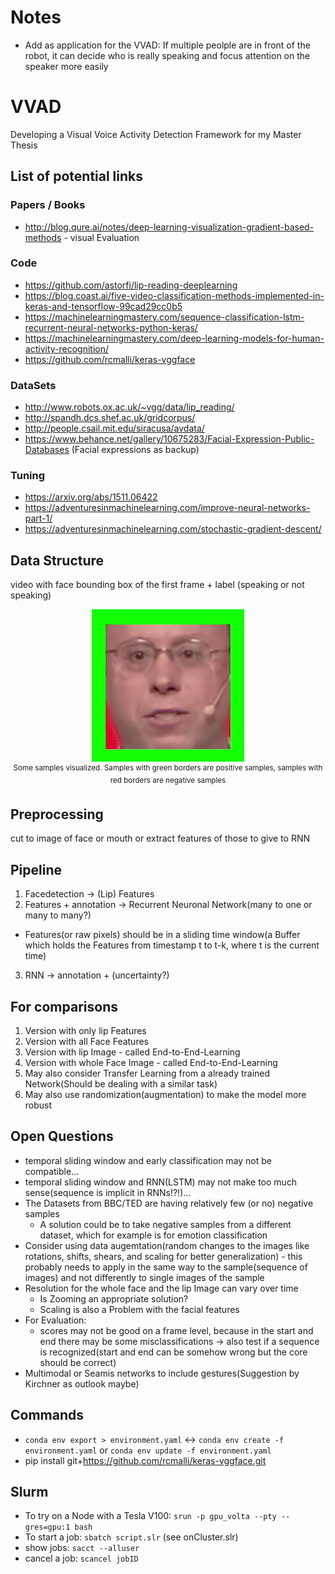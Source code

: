 # Notes
* Add as application for the VVAD: If multiple peolple are in front of the robot, it can decide who is really speaking and focus attention on the speaker more easily

# VVAD

Developing a Visual Voice Activity Detection Framework for my Master Thesis

## List of potential links
### Papers / Books
* http://blog.qure.ai/notes/deep-learning-visualization-gradient-based-methods  - visual Evaluation

### Code
+ https://github.com/astorfi/lip-reading-deeplearning
+ https://blog.coast.ai/five-video-classification-methods-implemented-in-keras-and-tensorflow-99cad29cc0b5
+ https://machinelearningmastery.com/sequence-classification-lstm-recurrent-neural-networks-python-keras/
+ https://machinelearningmastery.com/deep-learning-models-for-human-activity-recognition/
+ https://github.com/rcmalli/keras-vggface

### DataSets
+ http://www.robots.ox.ac.uk/~vgg/data/lip_reading/
+ http://spandh.dcs.shef.ac.uk/gridcorpus/
+ http://people.csail.mit.edu/siracusa/avdata/
+ https://www.behance.net/gallery/10675283/Facial-Expression-Public-Databases (Facial expressions as backup)

### Tuning
+ https://arxiv.org/abs/1511.06422
+ https://adventuresinmachinelearning.com/improve-neural-networks-part-1/
+ https://adventuresinmachinelearning.com/stochastic-gradient-descent/

## Data Structure
video with face bounding box of the first frame + label (speaking or not speaking)

<p align="center">
    <img src="sampleVisualization.gif">
    <br>
    <sup>Some samples visualized. Samples with green borders are positive samples, samples with red borders are negative samples</sup>
</p>

## Preprocessing
cut to image of face or mouth or extract features of those to give to RNN

## Pipeline
1. Facedetection -> (Lip) Features
2. Features + annotation -> Recurrent Neuronal Network(many to one or many to many?)
  * Features(or raw pixels) should be in a sliding time window(a Buffer which holds the Features from timestamp t to t-k, where t is the current time)
3. RNN -> annotation + (uncertainty?)

## For comparisons
1. Version with only lip Features
2. Version with all Face Features
3. Version with lip Image         - called End-to-End-Learning
4. Version with whole Face Image  - called End-to-End-Learning
5. May also consider Transfer Learning from a already trained Network(Should be dealing with a similar task)
6. May also use randomization(augmentation) to make the model more robust


## Open Questions
+ temporal sliding window and early classification may not be compatible...
+ temporal sliding window and RNN(LSTM) may not make too much sense(sequence is implicit in RNNs!?!)...
+ The Datasets from BBC/TED are having relatively few (or no) negative samples
  * A solution could be to take negative samples from a different dataset, which for example is for emotion classification
+ Consider using data augemtation(random changes to the images like rotations, shifts, shears, and scaling for better generalization) - this probably needs to apply in the same way to the sample(sequence of images) and not differently to single images of the sample
+ Resolution for the whole face and the lip Image can vary over time
  * Is Zooming an appropriate solution?
  * Scaling is also a Problem with the facial features
+ For Evaluation:
  * scores may not be good on a frame level, because in the start and end there may be some misclassifications -> also test if a sequence is recognized(start and end can be somehow wrong but the core should be correct)
+ Multimodal or Seamis networks to include gestures(Suggestion by Kirchner as outlook maybe)

## Commands
+ `conda env export > environment.yaml`     <->      `conda env create -f environment.yaml` or `conda env update -f environment.yaml`
+ pip install git+https://github.com/rcmalli/keras-vggface.git
 
## Slurm
*  To try on a Node with a Tesla V100: `srun -p gpu_volta --pty --gres=gpu:1 bash`
*  To start a job: `sbatch script.slr` (see onCluster.slr)
*  show jobs: `sacct --alluser`
*  cancel a job: `scancel jobID`

